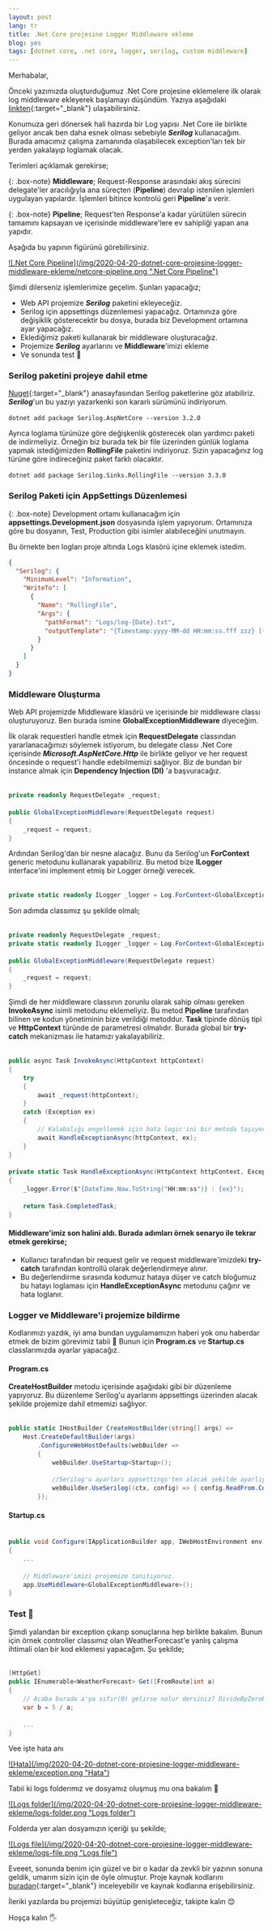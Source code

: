 ```yaml
---
layout: post
lang: tr
title: .Net Core projesine Logger Middleware ekleme
blog: yes
tags: [dotnet core, .net core, logger, serilog, custom middleware]
---
```


Merhabalar,

Önceki yazımızda oluşturduğumuz .Net Core projesine eklemelere ilk olarak log middleware ekleyerek başlamayı düşündüm. Yazıya aşağıdaki [linkten](https://www.ugurbenli.com/powershell-de-dotnet-core-projesi-olusturma/ "Powershell'de .Net Core projesi oluşturma"){:target="_blank"} ulaşabilirsiniz.

Konumuza geri dönersek hali hazırda bir Log yapısı .Net Core ile birlikte geliyor ancak ben daha esnek olması sebebiyle ***Serilog*** kullanacağım. Burada amacımız çalışma zamanında olaşabilecek exception'ları tek bir yerden yakalayıp loglamak olacak.

Terimleri açıklamak gerekirse;

{: .box-note}
**Middleware**; Request-Response arasındaki akış sürecini delegate'ler aracılığıyla ana süreçten (**Pipeline**) devralıp istenilen işlemleri uygulayan yapılardır. İşlemleri bitince kontrolü geri **Pipeline**'a verir.

{: .box-note}
**Pipeline**; Request'ten Response'a kadar yürütülen sürecin tamamını kapsayan ve içerisinde middleware'lere ev sahipliği yapan ana yapıdır.

Aşağıda bu yapının figürünü görebilirsiniz.

<a href="/img/2020-04-20-dotnet-core-projesine-logger-middleware-ekleme/netcore-pipeline.png" rel="Resmi büyütmek için tıklayın">
![.Net Core Pipeline](/img/2020-04-20-dotnet-core-projesine-logger-middleware-ekleme/netcore-pipeline.png ".Net Core Pipeline")
</a>

Şimdi dilerseniz işlemlerimize geçelim. Şunları yapacağız;

- Web API projemize ***Serilog*** paketini ekleyeceğiz.
- Serilog için appsettings düzenlemesi yapacağız. Ortamınıza göre değişiklik gösterecektir bu dosya, burada biz Development ortamına ayar yapacağız.
- Eklediğimiz paketi kullanarak bir middleware oluşturacağız.
- Projemize ***Serilog*** ayarlarını ve **Middleware**'imizi ekleme
- Ve sonunda test 🙂

### Serilog paketini projeye dahil etme

[Nuget](https://www.nuget.org "Nuget"){:target="_blank"} anasayfasından Serilog paketlerine göz atabiliriz. ***Serilog***'un bu yazıyı yazarkenki son kararlı sürümünü indiriyorum.

`dotnet add package Serilog.AspNetCore --version 3.2.0`

Ayrıca loglama türünüze göre değişkenlik gösterecek olan yardımcı paketi de indirmeliyiz. Örneğin biz burada tek bir file üzerinden günlük loglama yapmak istediğimizden **RollingFile** paketini indiriyoruz. Sizin yapacağınız log türüne göre indireceğiniz paket farklı olacaktır.

`dotnet add package Serilog.Sinks.RollingFile --version 3.3.0`

### Serilog Paketi için AppSettings Düzenlemesi

{: .box-note} 
Development ortamı kullanacağım için **appsettings.Development.json** dosyasında işlem yapıyorum. Ortamınıza göre bu dosyanın, Test, Production gibi isimler alabileceğini unutmayın.

Bu örnekte ben logları proje altında Logs klasörü içine eklemek istedim.

```Json
{
  "Serilog": {
    "MinimumLevel": "Information",
    "WriteTo": [
      {
        "Name": "RollingFile",
        "Args": {
          "pathFormat": "Logs/log-{Date}.txt",
          "outputTemplate": "{Timestamp:yyyy-MM-dd HH:mm:ss.fff zzz} [{Level}] [{SourceContext}] [{EventId}] {Message}{NewLine}{Exception}"
        }
      }
    ]
  }
}

```

### Middleware Oluşturma

Web API projemizde Middleware klasörü ve içerisinde bir middleware classı oluşturuyoruz. Ben burada ismine **GlobalExceptionMiddleware** diyeceğim.

İlk olarak requestleri handle etmek için **RequestDelegate** classından yararlanacağımızı söylemek istiyorum, bu delegate classı .Net Core içerisinde ***Microsoft.AspNetCore.Http*** ile birlikte geliyor ve her request öncesinde o request'i handle edebilmemizi sağlıyor. Biz de bundan bir instance almak için **Dependency Injection (DI)** 'a başvuracağız.

```C#

private readonly RequestDelegate _request;

public GlobalExceptionMiddleware(RequestDelegate request)
{
    _request = request;
}

```

Ardından Serilog'dan bir nesne alacağız. Bunu da Serilog'un **ForContext** generic metodunu kullanarak yapabiliriz. Bu metod bize **ILogger** interface'ini implement etmiş bir Logger örneği verecek.

```C#

private static readonly ILogger _logger = Log.ForContext<GlobalExceptionMiddleware>();

```

Son adımda classımız şu şekilde olmalı;

```C#

private readonly RequestDelegate _request;
private static readonly ILogger _logger = Log.ForContext<GlobalExceptionMiddleware>();

public GlobalExceptionMiddleware(RequestDelegate request)
{
    _request = request;
}

```

Şimdi de her middleware classının zorunlu olarak sahip olması gereken **InvokeAsync** isimli metodunu eklemeliyiz. Bu metod **Pipeline** tarafından bilinen ve kodun yönetiminin bize verildiği metoddur. **Task** tipinde dönüş tipi ve **HttpContext** türünde de parametresi olmalıdır. Burada global bir **try-catch** mekanizması ile hatamızı yakalayabiliriz.

```C#

public async Task InvokeAsync(HttpContext httpContext)
{
    try
    {
        await _request(httpContext);
    }
    catch (Exception ex)
    {
        // Kalabalığı engellemek için hata logic'ini bir metoda taşıyorum.
        await HandleExceptionAsync(httpContext, ex);
    }
}

private static Task HandleExceptionAsync(HttpContext httpContext, Exception ex)
{
    _logger.Error($"{DateTime.Now.ToString("HH:mm:ss")} : {ex}");
    
    return Task.CompletedTask;
}

```


#### Middleware'imiz son halini aldı. Burada adımları örnek senaryo ile tekrar etmek gerekirse;

- Kullanıcı tarafından bir request gelir ve request middleware'imizdeki **try-catch** tarafından kontrollü olarak değerlendirmeye alınır.
- Bu değerlendirme sırasında kodumuz hataya düşer ve catch bloğumuz bu hatayı loglaması için **HandleExceptionAsync** metodunu çağırır ve hata loglanır.

### Logger ve Middleware'i projemize bildirme

Kodlarımızı yazdık, iyi ama bundan uygulamamızın haberi yok onu haberdar etmek de bizim görevimiz tabii 🙂 Bunun için
**Program.cs** ve **Startup.cs** classlarımızda ayarlar yapacağız.

#### Program.cs

**CreateHostBuilder** metodu içerisinde aşağıdaki gibi bir düzenleme yapıyoruz. Bu düzenleme Serilog'u ayarlarını appsettings üzerinden alacak şekilde projemize dahil etmemizi sağlıyor.

```C#

public static IHostBuilder CreateHostBuilder(string[] args) =>
    Host.CreateDefaultBuilder(args)
        .ConfigureWebHostDefaults(webBuilder =>
        {
            webBuilder.UseStartup<Startup>();
            
            //Serilog'u ayarları appsettings'ten alacak şekilde ayarlıyoruz.
            webBuilder.UseSerilog((ctx, config) => { config.ReadFrom.Configuration(ctx.Configuration); });
        });

``` 

#### Startup.cs

```C#

public void Configure(IApplicationBuilder app, IWebHostEnvironment env)
{
    ...

    // Middleware'imizi projemize tanıtıyoruz.
    app.UseMiddleware<GlobalExceptionMiddleware>();  
}

``` 

### Test 🙂

Şimdi yalandan bir exception çıkarıp sonuçlarına hep birlikte bakalım. Bunun için örnek controller classımız olan WeatherForecast'e yanlış çalışma ihtimali olan bir kod eklemesi yapacağım. Şu şekilde;

```C#

[HttpGet]
public IEnumerable<WeatherForecast> Get([FromRoute]int a)
{
    // Acaba burada a'ya sıfır(0) gelirse nolur dersiniz? DivideByZeroException hemen enseler tabii :)
    var b = 5 / a;

    ...
}

```

Vee işte hata anı

<a href="/img/2020-04-20-dotnet-core-projesine-logger-middleware-ekleme/exception.png" rel="Resmi büyütmek için tıklayın">
![Hata](/img/2020-04-20-dotnet-core-projesine-logger-middleware-ekleme/exception.png "Hata")
</a>

Tabii ki logs folderımız ve dosyamız oluşmuş mu ona bakalım 🙂

<a href="/img/2020-04-20-dotnet-core-projesine-logger-middleware-ekleme/logs-folder.png" rel="Resmi büyütmek için tıklayın">
![Logs folder](/img/2020-04-20-dotnet-core-projesine-logger-middleware-ekleme/logs-folder.png "Logs folder")
</a>

Folderda yer alan dosyamızın içeriği şu şekilde;

<a href="/img/2020-04-20-dotnet-core-projesine-logger-middleware-ekleme/logs-file.png" rel="Resmi büyütmek için tıklayın">
![Logs file](/img/2020-04-20-dotnet-core-projesine-logger-middleware-ekleme/logs-file.png "Logs file")
</a>

Eveeet, sonunda benim için güzel ve bir o kadar da zevkli bir yazının sonuna geldik, umarım sizin için de öyle olmuştur. Proje kaynak kodlarını [buradan](https://github.com/ugurbenli/dotnetcoreapivscodeexample ".Net Core Example Project"){:target="_blank"} inceleyebilir ve kaynak kodlarına erişebilirsiniz. 

İleriki yazılarda bu projemizi büyütüp genişleteceğiz, takipte kalın 😊

Hoşça kalın 🖐